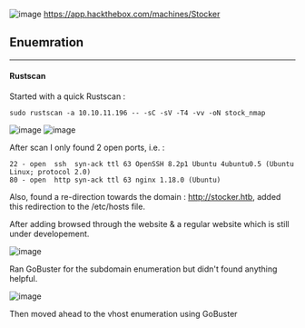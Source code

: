 ![image](https://user-images.githubusercontent.com/87700008/216767029-d26d40d7-7fdc-4b53-9ee0-44dae9dcd7e2.png)
https://app.hackthebox.com/machines/Stocker

## Enuemration
-----------------------------------------------------------------------------------------------------------------------------------------------------------------------

#### Rustscan

Started with a quick Rustscan :
    
    sudo rustscan -a 10.10.11.196 -- -sC -sV -T4 -vv -oN stock_nmap
    
![image](https://user-images.githubusercontent.com/87700008/216767718-0db8e9bb-6c05-4649-b468-1cc06330b439.png)
![image](https://user-images.githubusercontent.com/87700008/216767748-104c9044-47f1-40a6-b960-52d0b9182a7d.png)

After scan I only found 2 open ports, i.e. :

    22 - open  ssh  syn-ack ttl 63 OpenSSH 8.2p1 Ubuntu 4ubuntu0.5 (Ubuntu Linux; protocol 2.0)
    80 - open  http syn-ack ttl 63 nginx 1.18.0 (Ubuntu)

Also, found a re-direction towards the domain : http://stocker.htb, added this redirection to the /etc/hosts file.

After adding browsed through the website & a regular website which is still under developement.

![image](https://user-images.githubusercontent.com/87700008/216768868-8f1e54cd-770a-453e-b219-499d2a486f41.png)

Ran GoBuster for the subdomain enumeration but didn't found anything helpful.

![image](https://user-images.githubusercontent.com/87700008/216770773-3772af77-1945-4fe4-bfff-493267e80d51.png)

Then moved ahead to the vhost enumeration using GoBuster
